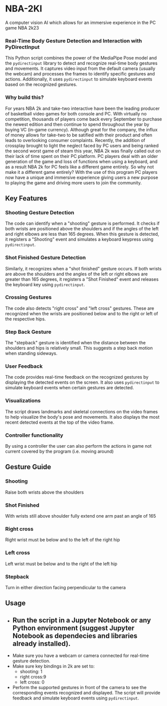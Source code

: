 # NBA-2KI
A computer vision AI which allows for an immersive experience in the PC game NBA 2k23

### Real-Time Body Gesture Detection and Interaction with PyDirectInput
This Python script combines the power of the MediaPipe Pose model and the `pydirectinput` library to detect and recognize real-time body gestures and movements. It captures video input from the default camera (usually the webcam) and processes the frames to identify specific gestures and actions. Additionally, it uses `pydirectinput` to simulate keyboard events based on the recognized gestures.

### Why build this?
For years NBA 2k and take-two interactive have been the leading producer of basketball video games for both console and PC. With virtually no competition, thousands of players come back every September to purchase the newest edition and then continue to spend throughout the year by buying VC (in-game currency). Although great for the company, the influx of money allows for take-two to be satified with their product and often leads to overlooking consumer complaints. Recently, the addition of crossplay brought to light the neglect faced by PC users and being ranked the second worst game of steam this year, NBA 2k was finally called out on their lack of time spent on their PC platform. PC players deal with an older generation of the game and loss of functions when using a keyboard, and as a result NBA 2k for PC feels like a different game entirely. So why not make it a different game entirely? With the use of this program PC players now have a unique and immersive experience giving users a new purpose to playing the game and driving more users to join the community.
## Key Features

### Shooting Gesture Detection
The code can identify when a "shooting" gesture is performed. It checks if both wrists are positioned above the shoulders and if the angles of the left and right elbows are less than 165 degrees. When this gesture is detected, it registers a "Shooting" event and simulates a keyboard keypress using `pydirectinput`.

### Shot Finished Gesture Detection
Similarly, it recognizes when a "shot finished" gesture occurs. If both wrists are above the shoulders and the angles of the left or right elbows are greater than 165 degrees, it registers a "Shot Finished" event and releases the keyboard key using `pydirectinput`.

### Crossing Gestures
The code also detects "right cross" and "left cross" gestures. These are recognized when the wrists are positioned below and to the right or left of the respective hips. 

### Step Back Gesture
The "stepback" gesture is identified when the distance between the shoulders and hips is relatively small. This suggests a step back motion when standing sideways.

### User Feedback
The code provides real-time feedback on the recognized gestures by displaying the detected events on the screen. It also uses `pydirectinput` to simulate keyboard events when certain gestures are detected.

### Visualizations
The script draws landmarks and skeletal connections on the video frames to help visualize the body's pose and movements. It also displays the most recent detected events at the top of the video frame.

### Controller functionality
By using a controller the user can also perform the actions in game not current covered by the program (i.e. moving around)

## Gesture Guide

### Shooting
Raise both wrists above the shoulders

### Shot Finished
With wrists still above shoulder fully extend one arm past an angle of 165

### Right cross
Right wrist must be below and to the left of the right hip

### Left cross
Left wrist must be below and to the right of the left hip

### Stepback
Turn in either direction facing perpendicular to the camera

## Usage
- Run the script in a Jupyter Notebook or any Python environment (suggest Jupyter Notebook as dependecies and libraries already installed).
  -
- Make sure you have a webcam or camera connected for real-time gesture detection.
- Make sure key bindings in 2k are set to:
  - shooting: 1
  - right cross:9
  - left cross: 0
- Perform the supported gestures in front of the camera to see the corresponding events recognized and displayed. The script will provide feedback and simulate keyboard events using `pydirectinput`.

